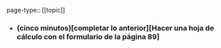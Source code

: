 page-type:: [[topic]]
- ### (cinco minutos)[completar lo anterior][Hacer una hoja de cálculo con el formulario de la página 89]


